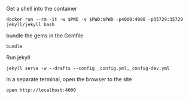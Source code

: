 

Get a shell into the container
```
docker run --rm -it -w $PWD -v $PWD:$PWD -p4000:4000 -p35729:35729 jekyll/jekyll bash
```

bundle the gems in the Gemfile

```
bundle
```

Run jekyll
```
jekyll serve -w --drafts --config _config.yml,_config-dev.yml
```

In a separate terminal, open the browser to the site
```
open http://localhost:4000
```